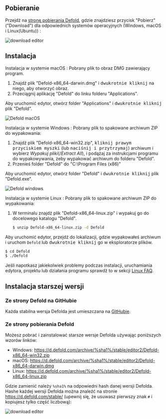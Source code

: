 ## Pobieranie

Przejdź na [stronę pobierania Defold](https://defold.com/download/), gdzie znajdziesz przycisk "Pobierz" ("Download") dla odpowiednich systemów operacyjnych (Windows, macOS i Linux(Ubuntu)) :

![download editor](../shared/images/editor_download.png)

## Instalacja

Instalacja w systemie macOS
: Pobrany plik to obraz DMG zawierający program.

  1. Znajdź plik "Defold-x86_64-darwin.dmg" i <kbd>dwukrotnie kliknij</kbd> na niego, aby otworzyć obraz.
  2. Przeciągnij aplikację "Defold" do linku folderu "Applications".

  Aby uruchomić edytor, otwórz folder "Applications" i <kbd>dwukrotnie kliknij</kbd> plik "Defold".

  ![Defold macOS](../shared/images/macos_content.png)

Instalacja w systemie Windows
: Pobrany plik to spakowane archiwum ZIP do wypakowania:

  1. Znajdź plik "Defold-x86_64-win32.zip", <kbd>kliknij prawym przyciskiem myszki</kbd> (lub <kbd>naciśnij i przytrzymaj</kbd>) archiwum i wybierz *Wypakuj pliki*(/*Extract All*), i podążaj za instrukcjami programu do wypakowywania, żeby wypakować archiwum do folderu "Defold".
  2. Przenieś folder "Defold" do "C:\Program Files (x86)\"

  Aby uruchomić edytor, otwórz folder "Defold" i <kbd>dwukrotnie kliknij</kbd> plik "Defold.exe".

  ![Defold windows](../shared/images/windows_content.png)

Instalacja w systemie Linux
: Pobrany plik to spakowane archiwum ZIP do wypakowania:

  1. W terminalu znajdź plik "Defold-x86_64-linux.zip" i wypakuj go do docelowego katalogu "Defold".

     ```bash
     $ unzip Defold-x86_64-linux.zip -d Defold
     ```

  Aby uruchomić edytor, przejdź do lokalizacji, gdzie wypakowałeś archiwum i uruchom `Defold` lub <kbd>dwukrotnie kliknij</kbd> go w eksploratorze plików.

  ```bash
  $ cd Defold
  $ ./Defold
  ```

  Jeśli napotkasz jakiekolwiek problemy podczas instalacji, uruchamiania edytora, projektu lub działania programu sprawdź to w sekcji [Linux FAQ](/faq/faq#linux-issues).

## Instalacja starszej wersji

### Ze strony Defold na GitHubie

Każda stabilna wersja Defolda jest umieszczana na [GitHubie](https://github.com/defold/defold/releases).

### Ze strony pobierania Defold

Możesz pobrać i zainstalować starsze wersje Defolda używając poniższych wzorów linków:

* Windows: https://d.defold.com/archive/%sha1%/stable/editor2/Defold-x86_64-win32.zip
* macOS: https://d.defold.com/archive/%sha1%/stable/editor2/Defold-x86_64-darwin.dmg
* Linux: https://d.defold.com/archive/%sha1%/stable/editor2/Defold-x86_64-linux.zip

Gdzie zamienić należy `%sha1%` na odpowiedni hash danej wersji Defolda. Hashe każdej wersji Defolda można znaleźć na stronie https://d.defold.com/stable/ (upewnij się, że usuwasz pierwszy znak `#` i kopiujesz tylko część liczbową):

![download editor](../shared/images/old_version_sha1.png)
